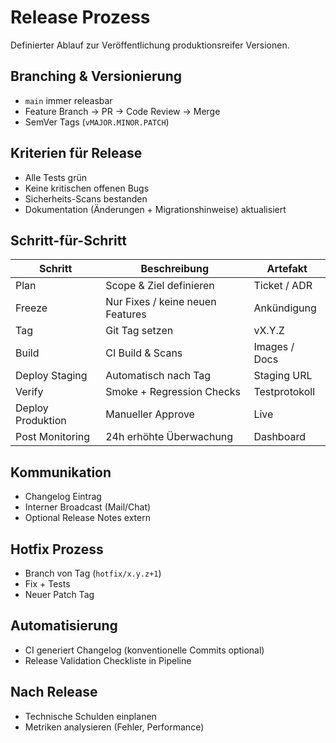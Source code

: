 # Release Prozess

Definierter Ablauf zur Veröffentlichung produktionsreifer Versionen.

## Branching & Versionierung
- `main` immer releasbar
- Feature Branch → PR → Code Review → Merge
- SemVer Tags (`vMAJOR.MINOR.PATCH`)

## Kriterien für Release
- Alle Tests grün
- Keine kritischen offenen Bugs
- Sicherheits-Scans bestanden
- Dokumentation (Änderungen + Migrationshinweise) aktualisiert

## Schritt-für-Schritt
| Schritt | Beschreibung | Artefakt |
|---------|--------------|----------|
| Plan | Scope & Ziel definieren | Ticket / ADR |
| Freeze | Nur Fixes / keine neuen Features | Ankündigung |
| Tag | Git Tag setzen | vX.Y.Z |
| Build | CI Build & Scans | Images / Docs |
| Deploy Staging | Automatisch nach Tag | Staging URL |
| Verify | Smoke + Regression Checks | Testprotokoll |
| Deploy Produktion | Manueller Approve | Live |
| Post Monitoring | 24h erhöhte Überwachung | Dashboard |

## Kommunikation
- Changelog Eintrag
- Interner Broadcast (Mail/Chat)
- Optional Release Notes extern

## Hotfix Prozess
- Branch von Tag (`hotfix/x.y.z+1`)
- Fix + Tests
- Neuer Patch Tag

## Automatisierung
- CI generiert Changelog (konventionelle Commits optional)
- Release Validation Checkliste in Pipeline

## Nach Release
- Technische Schulden einplanen
- Metriken analysieren (Fehler, Performance)
